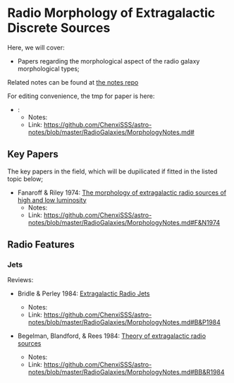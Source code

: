 # Radio Morphology of Extragalactic Discrete Sources
Here, we will cover:
* Papers regarding the morphological aspect of the radio galaxy morphological types;

Related notes can be found at [the notes repo](https://github.com/ChenxiSSS/astro-notes)

For editing convenience, the tmp for paper is here:
* : []()
    * Notes:
    * Link: https://github.com/ChenxiSSS/astro-notes/blob/master/RadioGalaxies/MorphologyNotes.md#

## Key Papers
The key papers in the field, which will be dupilicated if fitted in the listed topic below;
* Fanaroff & Riley 1974: [The morphology of extragalactic radio sources of high and low luminosity](https://ui.adsabs.harvard.edu/abs/1974MNRAS.167P..31F/abstract)
    * Notes:
    * Link: https://github.com/ChenxiSSS/astro-notes/blob/master/RadioGalaxies/MorphologyNotes.md#F&N1974

## Radio Features

### Jets
Reviews:
* Bridle & Perley 1984: [Extragalactic Radio Jets](https://ui.adsabs.harvard.edu/abs/1984ARA%26A..22..319B/abstract)
    * Notes:
    * Link: https://github.com/ChenxiSSS/astro-notes/blob/master/RadioGalaxies/MorphologyNotes.md#B&P1984

* Begelman, Blandford, & Rees 1984: [Theory of extragalactic radio sources](https://ui.adsabs.harvard.edu/abs/1984RvMP...56..255B/abstract)
    * Notes:
    * Link: https://github.com/ChenxiSSS/astro-notes/blob/master/RadioGalaxies/MorphologyNotes.md#BB&R1984
